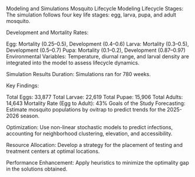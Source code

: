 Modeling and Simulations
Mosquito Lifecycle Modeling
Lifecycle Stages: The simulation follows four key life stages: egg, larva, pupa, and adult mosquito.

Development and Mortality Rates:

Egg: Mortality (0.25–0.5), Development (0.4–0.6)
Larva: Mortality (0.3–0.5), Development (0.5–0.7)
Pupa: Mortality (0.1–0.2), Development (0.87–0.97)
Environmental Variables: Temperature, diurnal range, and larval density are integrated into the model to assess lifecycle dynamics.

Simulation Results
Duration: Simulations ran for 780 weeks.

Key Findings:

Total Eggs: 33,877
Total Larvae: 22,619
Total Pupae: 15,906
Total Adults: 14,643
Mortality Rate (Egg to Adult): 43%
Goals of the Study
Forecasting: Estimate mosquito populations by ovitrap to predict trends for the 2025-2026 season.

Optimization: Use non-linear stochastic models to predict infections, accounting for neighborhood clustering, elevation, and accessibility.

Resource Allocation: Develop a strategy for the placement of testing and treatment centers at optimal locations.

Performance Enhancement: Apply heuristics to minimize the optimality gap in the solutions obtained.
